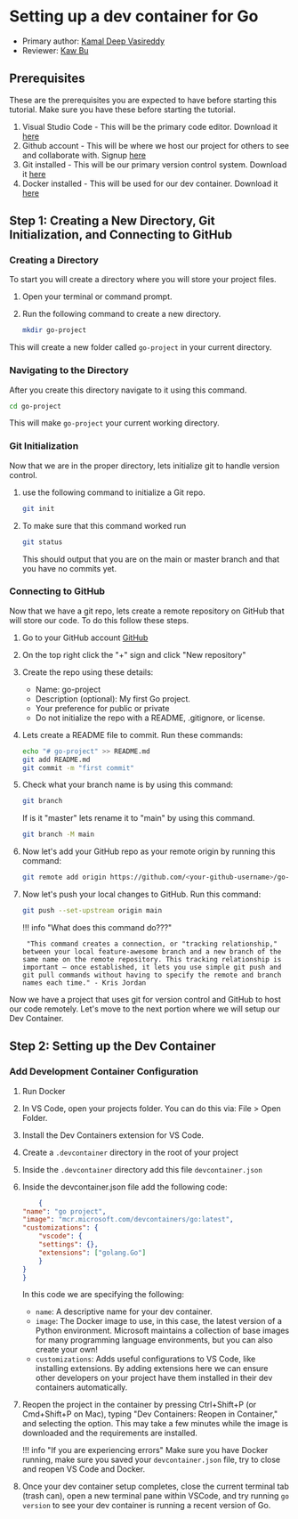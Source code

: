 # Setting up a dev container for Go

* Primary author: [Kamal Deep Vasireddy](https://github.com/Kamal135792)
* Reviewer: [Kaw Bu](https://github.com/kawbu)

## Prerequisites ##

These are the prerequisites you are expected to have before starting this tutorial. 
Make sure you have these before starting the tutorial.

1. Visual Studio Code - This will be the primary code editor. Download it [here](https://code.visualstudio.com/download)
2. Github account - This will be where we host our project for others to see and collaborate with. Signup [here](https://github.com/signup)
3. Git installed - This will be our primary version control system. Download it [here](https://git-scm.com/downloads)
4. Docker installed - This will be used for our dev container. Download it [here](https://www.docker.com/get-started/)


## Step 1: Creating a New Directory, Git Initialization, and Connecting to GitHub ##

### Creating a Directory ###

To start you will create a directory where you will store your project files. 

1. Open your terminal or command prompt.
2. Run the following command to create a new directory.

    ```bash
    mkdir go-project
    ```

This will create a new folder called ``go-project`` in your current directory.

### Navigating to the Directory ###

After you create this directory navigate to it using this command.
``` bash
cd go-project
```
This will make ``go-project`` your current working directory.

### Git Initialization ###

Now that we are in the proper directory, lets initialize git to handle version control.

1. use the following command to initialize a Git repo.
    
    ```bash
    git init
    ```

2. To make sure that this command worked run

    ```bash
    git status
    ```

    This should output that you are on the main or master branch and that you have no commits yet.

### Connecting to GitHub ###

Now that we have a git repo, lets create a remote repository on GitHub that will store our code. To do this follow these steps.

1. Go to your GitHub account [GitHub](https://github.com/)
2. On the top right click the  "+" sign and click "New repository"
3. Create the repo using these details:
    - Name: go-project
    - Description (optional): My first Go project.
    - Your preference for public or private
    - Do not initialize the repo with a README, .gitignore, or license.
4. Lets create a README file to commit. Run these commands:
    
    ```bash
    echo "# go-project" >> README.md
    git add README.md
    git commit -m "first commit"
    ```

5. Check what your branch name is by using this command:
    
    ```bash
    git branch
    ```

    If is it "master" lets rename it to "main" by using this command.

    ```bash
    git branch -M main
    ```

6. Now let's add your GitHub repo as your remote origin by running this command:

    ```bash
    git remote add origin https://github.com/<your-github-username>/go-project.git
    ```

7. Now let's push your local changes to GitHub. Run this command:

    ```bash
    git push --set-upstream origin main
    ```

    !!! info "What does this command do???"

        "This command creates a connection, or "tracking relationship," between your local feature-awesome branch and a new branch of the same name on the remote repository. This tracking relationship is important – once established, it lets you use simple git push and git pull commands without having to specify the remote and branch names each time." - Kris Jordan

Now we have a project that uses git for version control and GitHub to host our code remotely. Let's move to the next portion where we will setup our Dev Container.

## Step 2: Setting up the Dev Container ##

### Add Development Container Configuration ###

1. Run Docker
3. In VS Code, open your projects folder. You can do this via: File > Open Folder.
4. Install the Dev Containers extension for VS Code.
5. Create a ``.devcontainer`` directory in the root of your project
6. Inside the ``.devcontainer`` directory add this file ``devcontainer.json``
7. Inside the devcontainer.json file add the following code:

    ```json
        {
    "name": "go project",
    "image": "mcr.microsoft.com/devcontainers/go:latest",
    "customizations": {
        "vscode": {
        "settings": {},
        "extensions": ["golang.Go"]
        }
    }
    }
    ```

    In this code we are specifying the following:
    
    - ``name``: A descriptive name for your dev container.
    - ``image``: The Docker image to use, in this case, the latest version of a Python environment. Microsoft maintains a collection of base images for many programming language environments, but you can also create your own!
    - ``customizations``: Adds useful configurations to VS Code, like installing extensions. By adding extensions here we can ensure other developers on your project have them installed in their dev containers automatically.

8. Reopen the project in the container by pressing Ctrl+Shift+P (or Cmd+Shift+P on Mac), typing "Dev Containers: Reopen in Container," and selecting the option. This may take a few minutes while the image is downloaded and the requirements are installed. 
    
    !!! info "If you are experiencing errors"
        Make sure you have Docker running, make sure you saved your ``devcontainer.json`` file, try to close and reopen VS Code and Docker.

9. Once your dev container setup completes, close the current terminal tab (trash can), open a new terminal pane within VSCode, and try running ``go version`` to see your dev container is running a recent version of Go.











    







